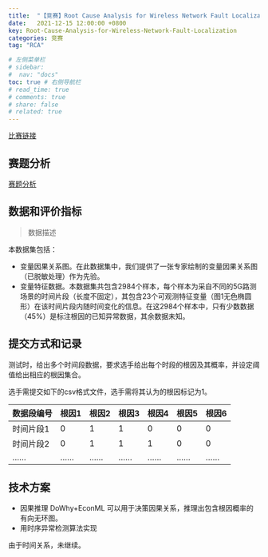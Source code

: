 ```yaml
---
title:  "【竞赛】Root Cause Analysis for Wireless Network Fault Localization"
date:   2021-12-15 12:00:00 +0800
key: Root-Cause-Analysis-for-Wireless-Network-Fault-Localization
categories: 竞赛
tag: "RCA"

# 左侧菜单栏
# sidebar:
#  nav: "docs"
toc: true # 右侧导航栏
# read_time: true
# comments: true
# share: false
# related: true
---
```

[比赛链接](https://www.aiops.sribd.cn/home/statement)

## 赛题分析
[赛题分析](https://mp.weixin.qq.com/s/7FjAJq81PaA_XZgWm91aNw)

## 数据和评价指标
> 数据描述  

本数据集包括：  
* 变量因果关系图。在此数据集中，我们提供了一张专家绘制的变量因果关系图（已脱敏处理）作为先验。
* 变量特征数据。本数据集共包含2984个样本，每个样本为采自不同的5G路测场景的时间片段（长度不固定），其包含23个可观测特征变量（图1无色椭圆形）在该时间片段内随时间变化的信息。在这2984个样本中，只有少数数据（45%）是标注根因的已知异常数据，其余数据未知。
## 提交方式和记录
测试时，给出多个时间段数据，要求选手给出每个时段的根因及其概率，并设定阈值给出相应的根因集合。

选手需提交如下的csv格式文件，选手需将其认为的根因标记为1。

|数据段编号|	根因1|根因2|根因3|根因4|根因5|根因6|
|--------|------|-----|----|----|--|---|
|时间片段1|	0|	1|	1|	0|	0|	0|
|时间片段2|	0|	1|	1|	1|	0|	0|
| …… | …… | …… | …… | …… | …… |	…… |

## 技术方案
- 因果推理
DoWhy+EconML 可以用于决策因果关系，推理出包含根因概率的有向无环图。
- 用时序异常检测算法实现

由于时间关系，未继续。
